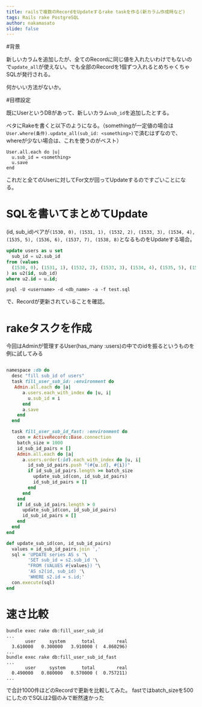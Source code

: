 ```yaml
---
title: railsで複数のRecordをUpdateするrake taskを作る(新カラム作成時など)
tags: Rails rake PostgreSQL
author: nakamasato
slide: false
---
```

#背景

新しいカラムを追加したが、全てのRecordに同じ値を入れたいわけでもないので`update_all`が使えない。でも全部のRecordを1個ずつ入れるとめちゃくちゃSQLが発行される。

何かいい方法がないか。

#目標設定

既にUserというDBがあって、新しいカラム`sub_id`を追加したとする。

ベタにRakeを書くと以下のようになる。（somethingが一定値の場合は`User.where(条件).update_all(sub_id: <something>)`で済むはずなので、whereが少ない場合は、これを使うのがベスト）

```
User.all.each do |u|
  u.sub_id = <something>
  u.save
end
```
これだと全てのUserに対してFor文が回ってUpdateするのですごいことになる。

# SQLを書いてまとめてUpdate

(id, sub_id)ペアが`(1530, 0), (1531, 1), (1532, 2), (1533, 3), (1534, 4), (1535, 5), (1536, 6), (1537, 7), (1538, 8)`となるものをUpdateする場合。

```sql:test.sql
update users as u set
  sub_id = u2.sub_id
from (values
  (1530, 0), (1531, 1), (1532, 2), (1533, 3), (1534, 4), (1535, 5), (1536, 6), (1537, 7), (1538, 8)
) as u2(id, sub_id)
where u2.id = u.id;
```

```
psql -U <username> -d <db_name> -a -f test.sql
```

で、Recordが更新されていることを確認。

# rakeタスクを作成

今回はAdminが管理するUser(has_many :users)の中でのidを振るというものを例に試してみる

```lib/tasks/update_user_sub_id.rake

namespace :db do
  desc "fill sub_id of users"
  task fill_user_sub_id: :environment do
   Admin.all.each do |a|
      a.users.each_with_index do |u, i|
        u.sub_id = i
      end
      a.save
    end
  end

  task fill_user_sub_id_fast: :environment do
    con = ActiveRecord::Base.connection
    batch_size = 1000
    id_sub_id_pairs = []
    Admin.all.each do |a|
      a.users.order(:id).each_with_index do |u, i|
        id_sub_id_pairs.push "(#{u.id}, #{i})"
        if id_sub_id_pairs.length >= batch_size
          update_sub_id(con, id_sub_id_pairs)
          id_sub_id_pairs = []
        end
      end
    end
    if id_sub_id_pairs.length > 0
      update_sub_id(con, id_sub_id_pairs)
      id_sub_id_pairs = []
    end
  end
end

def update_sub_id(con, id_sub_id_pairs)
  values = id_sub_id_pairs.join ','
  sql = 'UPDATE series AS s '\
        'SET sub_id = s2.sub_id '\
        "FROM (VALUES #{values}) "\
        'AS s2(id, sub_id) '\
        'WHERE s2.id = s.id;'
  con.execute(sql)
end

```


# 速さ比較

```
bundle exec rake db:fill_user_sub_id
...
       user     system      total        real
  3.610000   0.300000   3.910000 (  4.860296)
...
bundle exec rake db:fill_user_sub_id_fast
...
       user     system      total        real
  0.490000   0.080000   0.570000 (  0.757211)
...
```

で合計1000件ほどのRecordで更新を比較してみた。
fastではbatch_sizeを500にしたのでSQLは2個のみで断然速かった



